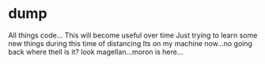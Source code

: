 # dump
All things code...
This will become useful over time
Just trying to learn some new things during this time of distancing
Its on my machine now...no going back
where thell is it?
look magellan...moron is here...
